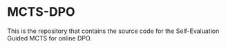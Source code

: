 # MCTS-DPO
This is the repository that contains the source code for the Self-Evaluation Guided MCTS for online DPO.
